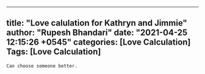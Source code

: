 
---
title: "Love calulation for Kathryn and Jimmie"
author: "Rupesh Bhandari"
date: "2021-04-25 12:15:26 +0545"
categories: [Love Calculation]
Tags: [Love Calculation]
---

    Can choose someone better.
    